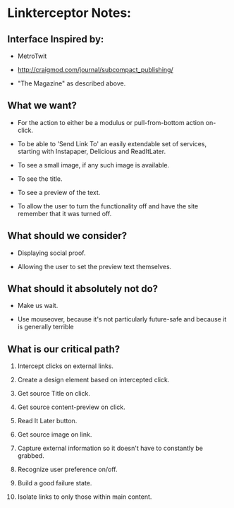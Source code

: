 Linkterceptor Notes:=============Interface Inspired by:-----------------------*	MetroTwit*	http://craigmod.com/journal/subcompact_publishing/*	"The Magazine" as described above. What we want?----------------*	For the action to either be a modulus  or pull-from-bottom action on-click.*	To be able to 'Send Link To' an easily extendable set of services, starting with Instapaper, Delicious and ReadItLater. *	To see a small image, if any such image is available. *	To see the title. *	To see a preview of the text.*	To allow the user to turn the functionality off and have the site remember that it was turned off. What should we consider?-----------------------------*	Displaying social proof.*	Allowing the user to set the preview text themselves. What should it absolutely not do?--------------------------------------*	Make us wait.*	Use mouseover, because it's not particularly future-safe and because it is generally terribleWhat is our critical path?----------------------------1.	Intercept clicks on external links. 2.	Create a design element based on intercepted click.3.	Get source Title on click.4.	Get source content-preview on click.5.	Read It Later button.6.	Get source image on link.7.	Capture external information so it doesn't have to constantly be grabbed.8.	Recognize user preference on/off.9.	Build a good failure state. 10.	Isolate links to only those within main content. 